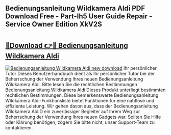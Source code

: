 ## Bedienungsanleitung Wildkamera Aldi PDF Download Free - Part-Ih5 User Guide Repair - Service Owner Edition XkV2S

# <h2><a href="http://df5t0l3.blite.top/?on=Bedienungsanleitung+Wildkamera+Aldi">🔗Download 👉🔴 Bedienungsanleitung Wildkamera Aldi</a></h2>

[![Bedienungsanleitung Wildkamera Aldi new download](https://i.imgur.com/lujVjoI.png)](http://df5t0l3.blite.top/?on=Bedienungsanleitung+Wildkamera+Aldi)
Ihr persönlicher Tutor Dieses Benutzerhandbuch dient als Ihr persönlicher Tutor bei der Beherrschung der Verwendung Ihres neuen Bedienungsanleitung Wildkamera Aldi. Bitte lesen Sie die rechtlichen Bestimmungen Bedienungsanleitung Wildkamera Aldi Dieses Produkt unterliegt bestimmten rechtlichen Bestimmungen. Diese bemerkenswerte Bedienungsanleitung Wildkamera Aldi-Funktionsliste bietet Funktionen für eine nahtlose und effiziente Leistung. Wir gehen davon aus, dass der Bedienungsanleitung Wildkamera AldiD ein zuverlässiger Begleiter auf Ihrem Weg zur Beherrschung der Verwendung Ihres neuen Gadgets war. Sollten Sie Hilfe oder Klärung benötigen, zögern Sie bitte nicht, unser Support-Team zu kontaktieren.
